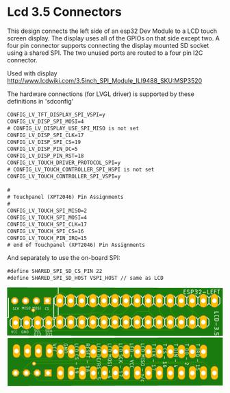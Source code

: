 # Lcd 3.5 Connectors
This design connects the left side of an esp32 Dev Module to a LCD touch screen display. The display uses all of the GPIOs on that side except two. A four pin connector supports connecting the display mounted SD socket using a shared SPI. The two unused ports are routed to a four pin I2C connector. 

Used with display http://www.lcdwiki.com/3.5inch_SPI_Module_ILI9488_SKU:MSP3520

The hardware connections (for LVGL driver) is supported by these definitions in 'sdconfig'

    CONFIG_LV_TFT_DISPLAY_SPI_VSPI=y
    CONFIG_LV_DISP_SPI_MOSI=4
    # CONFIG_LV_DISPLAY_USE_SPI_MISO is not set
    CONFIG_LV_DISP_SPI_CLK=17
    CONFIG_LV_DISP_SPI_CS=19
    CONFIG_LV_DISP_PIN_DC=5
    CONFIG_LV_DISP_PIN_RST=18
    CONFIG_LV_TOUCH_DRIVER_PROTOCOL_SPI=y
    # CONFIG_LV_TOUCH_CONTROLLER_SPI_HSPI is not set
    CONFIG_LV_TOUCH_CONTROLLER_SPI_VSPI=y

    #
    # Touchpanel (XPT2046) Pin Assignments
    #
    CONFIG_LV_TOUCH_SPI_MISO=2
    CONFIG_LV_TOUCH_SPI_MOSI=4
    CONFIG_LV_TOUCH_SPI_CLK=17
    CONFIG_LV_TOUCH_SPI_CS=16
    CONFIG_LV_TOUCH_PIN_IRQ=15
    # end of Touchpanel (XPT2046) Pin Assignments

And separately to use the on-board SPI:

    #define SHARED_SPI_SD_CS_PIN 22
    #define SHARED_SPI_SD_HOST VSPI_HOST // same as LCD

![Top Side](/assets/Lcd3_5ConnectTop.png)
![Bottom Side](/assets/Lcd3_5ConnectBottom.png)
